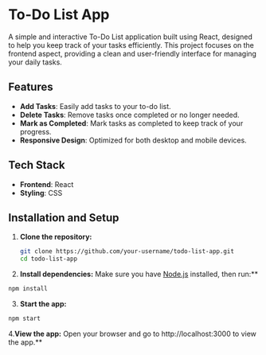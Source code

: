 
# To-Do List App

A simple and interactive To-Do List application built using React, designed to help you keep track of your tasks efficiently. This project focuses on the frontend aspect, providing a clean and user-friendly interface for managing your daily tasks.

## Features

- **Add Tasks**: Easily add tasks to your to-do list.
- **Delete Tasks**: Remove tasks once completed or no longer needed.
- **Mark as Completed**: Mark tasks as completed to keep track of your progress.
- **Responsive Design**: Optimized for both desktop and mobile devices.

## Tech Stack

- **Frontend**: React
- **Styling**: CSS

## Installation and Setup

1. **Clone the repository:**
   ```bash
   git clone https://github.com/your-username/todo-list-app.git
   cd todo-list-app
   
2. **Install dependencies:** Make sure you have [Node.js](https://nodejs.org/) installed, then run:**
```bash
npm install
```
3. **Start the app:**
```bash
npm start
```
4.**View the app:** Open your browser and go to http://localhost:3000 to view the app.**
